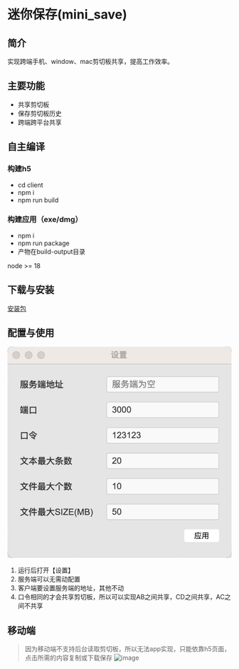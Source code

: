 # 迷你保存(mini_save)

## 简介
实现跨端手机、window、mac剪切板共享，提高工作效率。

## 主要功能
- 共享剪切板
- 保存剪切板历史
- 跨端跨平台共享

## 自主编译
### 构建h5
- cd client
- npm i
- npm run build

### 构建应用（exe/dmg）
- npm i
- npm run package
- 产物在build-output目录

node >= 18

## 下载与安装
[安装包](https://github.com/iamtang/mini_save/releases/)

## 配置与使用
![setting](./setting.png)
1. 运行后打开【设置】
2. 服务端可以无需动配置
3. 客户端要设置服务端的地址，其他不动
4. 口令相同的才会共享剪切板，所以可以实现AB之间共享，CD之间共享，AC之间不共享


## 移动端

> 因为移动端不支持后台读取剪切板，所以无法app实现，只能依靠h5页面，点击所需的内容复制或下载保存
![image](https://github.com/user-attachments/assets/8325dcc6-063b-4a52-8885-435e2e256e15)
